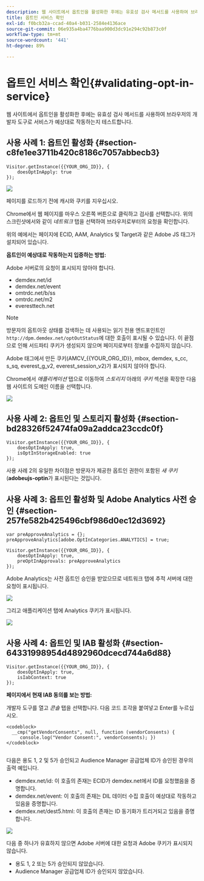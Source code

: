 ```yaml
---
description: 웹 사이트에서 옵트인을 활성화한 후에는 유효성 검사 메서드를 사용하여 브라우저의 개발자 도구로 서비스가 예상대로 작동하는지 테스트합니다.
title: 옵트인 서비스 확인
exl-id: f0bcb32a-ccad-40a4-b031-2584e4136ace
source-git-commit: 06e935a4ba4776baa900d3dc91e294c92b873c0f
workflow-type: tm+mt
source-wordcount: '441'
ht-degree: 89%

---
```


# 옵트인 서비스 확인{#validating-opt-in-service}

웹 사이트에서 옵트인을 활성화한 후에는 유효성 검사 메서드를 사용하여 브라우저의 개발자 도구로 서비스가 예상대로 작동하는지 테스트합니다.

## 사용 사례 1: 옵트인 활성화 {#section-c8fe1ee3711b420c8186c7057abbecb3}

```
Visitor.getInstance({{YOUR_ORG_ID}}, { 
    doesOptInApply: true 
});
```

![](assets/use_case_1_1.png)

페이지를 로드하기 전에 캐시와 쿠키를 지우십시오.

Chrome에서 웹 페이지를 마우스 오른쪽 버튼으로 클릭하고 검사를 선택합니다. 위의 스크린샷에서와 같이 *네트워크* 탭을 선택하여 브라우저로부터의 요청을 확인합니다.

위의 예에서는 페이지에 ECID, AAM, Analytics 및 Target과 같은 Adobe JS 태그가 설치되어 있습니다.

**옵트인이 예상대로 작동하는지 입증하는 방법:**

Adobe 서버로의 요청이 표시되지 않아야 합니다.

* demdex.net/id
* demdex.net/event
* omtrdc.net/b/ss
* omtrdc.net/m2
* everesttech.net

>[!NOTE]
>
>방문자의 옵트아웃 상태를 검색하는 데 사용되는 읽기 전용 엔드포인트인 `http://dpm.demdex.net/optOutStatus`에 대한 호출이 표시될 수 있습니다. 이 끝점으로 인해 서드파티 쿠키가 생성되지 않으며 페이지로부터 정보를 수집하지 않습니다.

Adobe 태그에서 만든 쿠키(AMCV_{{YOUR_ORG_ID}}, mbox, demdex, s_cc, s_sq, everest_g_v2, everest_session_v2)가 표시되지 않아야 합니다.

Chrome에서 *애플리케이션* 탭으로 이동하여 *스토리지* 아래의 *쿠키* 섹션을 확장한 다음 웹 사이트의 도메인 이름을 선택합니다.

![](assets/use_case_1_2.png)

## 사용 사례 2: 옵트인 및 스토리지 활성화 {#section-bd28326f52474fa09a2addca23ccdc0f}

```
Visitor.getInstance({{YOUR_ORG_ID}}, { 
    doesOptInApply: true, 
    isOptInStorageEnabled: true 
});
```

사용 사례 2의 유일한 차이점은 방문자가 제공한 옵트인 권한이 포함된 *새 쿠키*(**adobeujs-optin**&#x200B;가 표시된다는 것입니다.

## 사용 사례 3: 옵트인 활성화 및 Adobe Analytics 사전 승인 {#section-257fe582b425496cbf986d0ec12d3692}

```
var preApproveAnalytics = {}; 
preApproveAnalytics[adobe.OptInCategories.ANALYTICS] = true;

Visitor.getInstance({{YOUR_ORG_ID}}, { 
    doesOptInApply: true, 
    preOptInApprovals: preApproveAnalytics 
});
```

Adobe Analytics는 사전 옵트인 승인을 받았으므로 네트워크 탭에 추적 서버에 대한 요청이 표시됩니다.

![](assets/use_case_3_1.png)

그리고 애플리케이션 탭에 Analytics 쿠키가 표시됩니다.

![](assets/use_case_3_2.png)

## 사용 사례 4: 옵트인 및 IAB 활성화 {#section-64331998954d4892960dcecd744a6d88}

```
Visitor.getInstance({{YOUR_ORG_ID}}, { 
    doesOptInApply: true, 
    isIabContext: true 
});
```

**페이지에서 현재 IAB 동의를 보는 방법:**

개발자 도구를 열고 *콘솔* 탭을 선택합니다. 다음 코드 조각을 붙여넣고 Enter를 누르십시오.

```
<codeblock>
  __cmp("getVendorConsents", null, function (vendorConsents) { 
     console.log("Vendor Consent:", vendorConsents); }) 
</codeblock>  
  
```

다음은 용도 1, 2 및 5가 승인되고 Audience Manager 공급업체 ID가 승인된 경우의 출력 예입니다.

* demdex.net/id: 이 호출의 존재는 ECID가 demdex.net에서 ID를 요청했음을 증명합니다.
* demdex.net/event: 이 호출의 존재는 DIL 데이터 수집 호출이 예상대로 작동하고 있음을 증명합니다.
* demdex.net/dest5.html: 이 호출의 존재는 ID 동기화가 트리거되고 있음을 증명합니다.

![](assets/use_case_4_1.png)

다음 중 하나가 유효하지 않으면 Adobe 서버에 대한 요청과 Adobe 쿠키가 표시되지 않습니다.

* 용도 1, 2 또는 5가 승인되지 않았습니다.
* Audience Manager 공급업체 ID가 승인되지 않았습니다.
